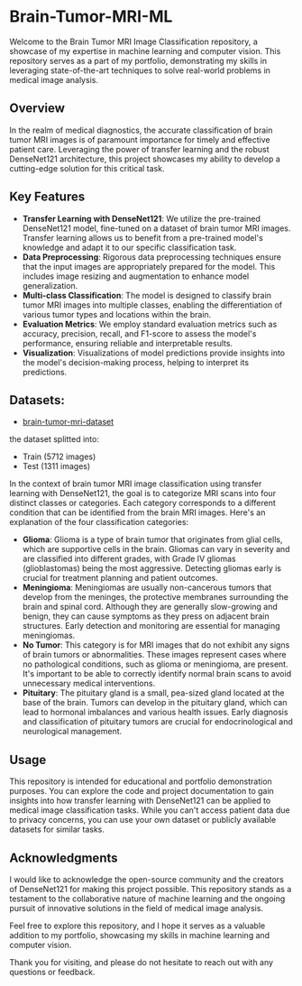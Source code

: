 # Brain-Tumor-MRI-ML
Welcome to the Brain Tumor MRI Image Classification repository, a showcase of my expertise in machine learning and computer vision. This repository serves as a part of my portfolio, demonstrating my skills in leveraging state-of-the-art techniques to solve real-world problems in medical image analysis.

## Overview
In the realm of medical diagnostics, the accurate classification of brain tumor MRI images is of paramount importance for timely and effective patient care. Leveraging the power of transfer learning and the robust DenseNet121 architecture, this project showcases my ability to develop a cutting-edge solution for this critical task.

## Key Features
- **Transfer Learning with DenseNet121**: We utilize the pre-trained DenseNet121 model, fine-tuned on a dataset of brain tumor MRI images. Transfer learning allows us to benefit from a pre-trained model's knowledge and adapt it to our specific classification task.
- **Data Preprocessing**: Rigorous data preprocessing techniques ensure that the input images are appropriately prepared for the model. This includes image resizing and augmentation to enhance model generalization.
- **Multi-class Classification**: The model is designed to classify brain tumor MRI images into multiple classes, enabling the differentiation of various tumor types and locations within the brain.
- **Evaluation Metrics**: We employ standard evaluation metrics such as accuracy, precision, recall, and F1-score to assess the model's performance, ensuring reliable and interpretable results.
- **Visualization**: Visualizations of model predictions provide insights into the model's decision-making process, helping to interpret its predictions.

## Datasets:
- [brain-tumor-mri-dataset](masoudnickparvar/brain-tumor-mri-dataset)

the dataset splitted into:
- Train (5712 images)
- Test (1311 images)

In the context of brain tumor MRI image classification using transfer learning with DenseNet121, the goal is to categorize MRI scans into four distinct classes or categories. Each category corresponds to a different condition that can be identified from the brain MRI images. Here's an explanation of the four classification categories:
- **Glioma**: Glioma is a type of brain tumor that originates from glial cells, which are supportive cells in the brain. Gliomas can vary in severity and are classified into different grades, with Grade IV gliomas (glioblastomas) being the most aggressive. Detecting gliomas early is crucial for treatment planning and patient outcomes.
- **Meningioma**: Meningiomas are usually non-cancerous tumors that develop from the meninges, the protective membranes surrounding the brain and spinal cord. Although they are generally slow-growing and benign, they can cause symptoms as they press on adjacent brain structures. Early detection and monitoring are essential for managing meningiomas.
- **No Tumor**: This category is for MRI images that do not exhibit any signs of brain tumors or abnormalities. These images represent cases where no pathological conditions, such as glioma or meningioma, are present. It's important to be able to correctly identify normal brain scans to avoid unnecessary medical interventions.
- **Pituitary**: The pituitary gland is a small, pea-sized gland located at the base of the brain. Tumors can develop in the pituitary gland, which can lead to hormonal imbalances and various health issues. Early diagnosis and classification of pituitary tumors are crucial for endocrinological and neurological management.

## Usage
This repository is intended for educational and portfolio demonstration purposes. You can explore the code and project documentation to gain insights into how transfer learning with DenseNet121 can be applied to medical image classification tasks. While you can't access patient data due to privacy concerns, you can use your own dataset or publicly available datasets for similar tasks.

## Acknowledgments
I would like to acknowledge the open-source community and the creators of DenseNet121 for making this project possible. This repository stands as a testament to the collaborative nature of machine learning and the ongoing pursuit of innovative solutions in the field of medical image analysis.

Feel free to explore this repository, and I hope it serves as a valuable addition to my portfolio, showcasing my skills in machine learning and computer vision.

Thank you for visiting, and please do not hesitate to reach out with any questions or feedback.
